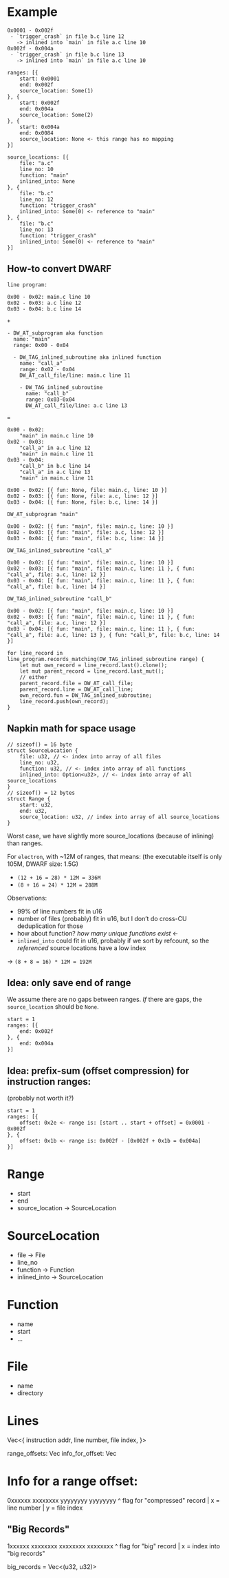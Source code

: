 # Example

```
0x0001 - 0x002f
 - `trigger_crash` in file b.c line 12
   -> inlined into `main` in file a.c line 10
0x002f - 0x004a
 - `trigger_crash` in file b.c line 13
   -> inlined into `main` in file a.c line 10

ranges: [{
    start: 0x0001
    end: 0x002f
    source_location: Some(1)
}, {
    start: 0x002f
    end: 0x004a
    source_location: Some(2)
}, {
    start: 0x004a
    end: 0x0084
    source_location: None <- this range has no mapping
}]

source_locations: [{
    file: "a.c"
    line_no: 10
    function: "main"
    inlined_into: None
}, {
    file: "b.c"
    line_no: 12
    function: "trigger_crash"
    inlined_into: Some(0) <- reference to "main"
}, {
    file: "b.c"
    line_no: 13
    function: "trigger_crash"
    inlined_into: Some(0) <- reference to "main"
}]
```

## How-to convert DWARF

```
line program:

0x00 - 0x02: main.c line 10
0x02 - 0x03: a.c line 12
0x03 - 0x04: b.c line 14

+

- DW_AT_subprogram aka function
  name: "main"
  range: 0x00 - 0x04

  - DW_TAG_inlined_subroutine aka inlined function
    name: "call_a"
    range: 0x02 - 0x04
    DW_AT_call_file/line: main.c line 11

    - DW_TAG_inlined_subroutine
      name: "call_b"
      range: 0x03-0x04
      DW_AT_call_file/line: a.c line 13

=

0x00 - 0x02:
    "main" in main.c line 10
0x02 - 0x03:
    "call_a" in a.c line 12
    "main" in main.c line 11
0x03 - 0x04:
    "call_b" in b.c line 14
    "call_a" in a.c line 13
    "main" in main.c line 11

0x00 - 0x02: [{ fun: None, file: main.c, line: 10 }]
0x02 - 0x03: [{ fun: None, file: a.c, line: 12 }]
0x03 - 0x04: [{ fun: None, file: b.c, line: 14 }]

DW_AT_subprogram "main"

0x00 - 0x02: [{ fun: "main", file: main.c, line: 10 }]
0x02 - 0x03: [{ fun: "main", file: a.c, line: 12 }]
0x03 - 0x04: [{ fun: "main", file: b.c, line: 14 }]

DW_TAG_inlined_subroutine "call_a"

0x00 - 0x02: [{ fun: "main", file: main.c, line: 10 }]
0x02 - 0x03: [{ fun: "main", file: main.c, line: 11 }, { fun: "call_a", file: a.c, line: 12 }]
0x03 - 0x04: [{ fun: "main", file: main.c, line: 11 }, { fun: "call_a", file: b.c, line: 14 }]

DW_TAG_inlined_subroutine "call_b"

0x00 - 0x02: [{ fun: "main", file: main.c, line: 10 }]
0x02 - 0x03: [{ fun: "main", file: main.c, line: 11 }, { fun: "call_a", file: a.c, line: 12 }]
0x03 - 0x04: [{ fun: "main", file: main.c, line: 11 }, { fun: "call_a", file: a.c, line: 13 }, { fun: "call_b", file: b.c, line: 14 }]

for line_record in line_program.records_matching(DW_TAG_inlined_subroutine range) {
    let mut own_record = line_record.last().clone();
    let mut parent_record = line_record.last_mut();
    // either
    parent_record.file = DW_AT_call_file;
    parent_record.line = DW_AT_call_line;
    own_record.fun = DW_TAG_inlined_subroutine;
    line_record.push(own_record);
}
```

## Napkin math for space usage

```
// sizeof() = 16 byte
struct SourceLocation {
    file: u32, // <- index into array of all files
    line_no: u32,
    function: u32, // <- index into array of all functions
    inlined_into: Option<u32>, // <- index into array of all source_locations
}
// sizeof() = 12 bytes
struct Range {
    start: u32,
    end: u32,
    source_location: u32, // index into array of all source_locations
}
```

Worst case, we have slightly more source_locations (because of inlining) than ranges.

For `electron`, with ~12M of ranges, that means:
(the executable itself is only 105M, DWARF size: 1.5G)

- `(12 + 16 = 28) * 12M = 336M`
- `(8 + 16 = 24) * 12M = 288M`

Observations:

- 99% of line numbers fit in u16
- number of files (probably) fit in u16, but I don’t do cross-CU deduplication for those
- how about function? _how many unique functions exist_ <-
- `inlined_into` could fit in u16, probably if we sort by refcount, so the _referenced_ source locations
  have a low index

-> `(8 + 8 = 16) * 12M = 192M`

## Idea: only save end of range

We assume there are no gaps between ranges.
_If_ there are gaps, the `source_location` should be `None`.

```
start = 1
ranges: [{
    end: 0x002f
}, {
    end: 0x004a
}]
```

## Idea: prefix-sum (offset compression) for instruction ranges:

(probably not worth it?)

```
start = 1
ranges: [{
    offset: 0x2e <- range is: [start .. start + offset] = 0x0001 - 0x002f
}, {
    offset: 0x1b <- range is: 0x002f - [0x002f + 0x1b = 0x004a]
}]
```

# Range

- start
- end
- source_location -> SourceLocation

# SourceLocation

- file -> File
- line_no
- function -> Function
- inlined_into -> SourceLocation

# Function

- name
- start
- ...

# File

- name
- directory

# Lines

Vec<{
instruction addr,
line number,
file index,
}>

range_offsets: Vec<u8>
info_for_offset: Vec<u32>

# Info for a range offset:

0xxxxxx xxxxxxxx yyyyyyyy yyyyyyyy
^ flag for "compressed" record
| x = line number
| y = file index

## "Big Records"

1xxxxxx xxxxxxxx xxxxxxxx xxxxxxxx
^ flag for "big" record
| x = index into "big records"

big_records = Vec<(u32, u32)>
